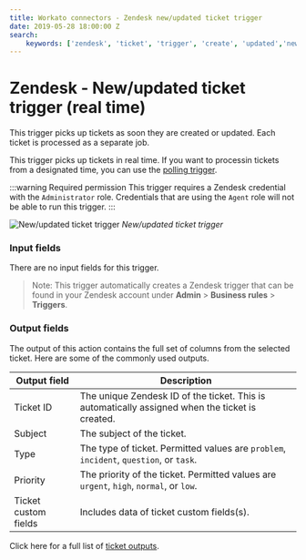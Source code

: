 ```yaml
---
title: Workato connectors - Zendesk new/updated ticket trigger
date: 2019-05-28 18:00:00 Z
search:
    keywords: ['zendesk', 'ticket', 'trigger', 'create', 'updated','new']
---
```


# Zendesk - New/updated ticket trigger (real time)
This trigger picks up tickets as soon they are created or updated. Each ticket is processed as a separate job.

This trigger picks up tickets in real time. If you want to processin tickets from a designated time, you can use the [polling trigger](new-ticket-trigger.md).

:::warning Required permission
This trigger requires a Zendesk credential with the `Administrator` role. Credentials that are using the `Agent` role will not be able to run this trigger.
:::

![New/updated ticket trigger](~@img/connectors/zendesk/updated-ticket-trigger.png)
*New/updated ticket trigger*

### Input fields
There are no input fields for this trigger.

> Note: This trigger automatically creates a Zendesk trigger that can be found in your Zendesk account under **Admin** > **Business rules** > **Triggers**.

### Output fields
The output of this action contains the full set of columns from the selected ticket. Here are some of the commonly used outputs.

| Output field | Description                                       |
|--------------|---------------------------------------------------|
| Ticket ID    | The unique Zendesk ID of the ticket. This is automatically assigned when the ticket is created. |
| Subject      | The subject of the ticket.                        |
| Type         | The type of ticket. Permitted values are `problem`, `incident`, `question`, or `task`. |
| Priority     | The priority of the ticket. Permitted values are `urgent`, `high`, `normal`, or `low`. |
| Ticket custom fields | Includes data of ticket custom fields(s). |

Click here for a full list of [ticket outputs](/connectors/zendesk/ticket-fields.md#ticket-output-fields).
